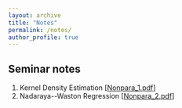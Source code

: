 ```yaml
---
layout: archive
title: "Notes"
permalink: /notes/
author_profile: true
---
```


## Seminar notes

1. Kernel Density Estimation [<a href="/files/Notes/Nonpara_1.pdf">Nonpara_1.pdf</a>]
2. Nadaraya--Waston Regression [<a href="/files/Notes/Nonpara_2.pdf">Nonpara_2.pdf</a>]
